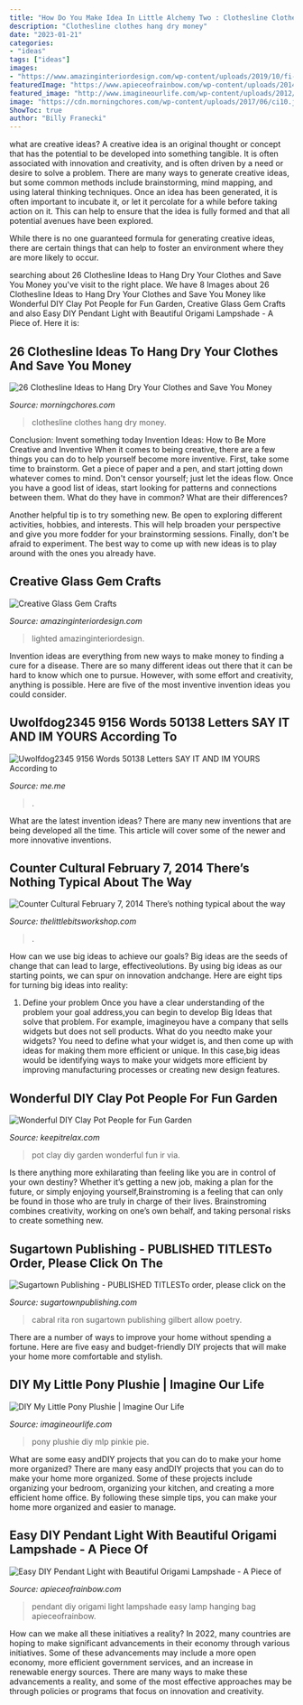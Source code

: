```yaml
---
title: "How Do You Make Idea In Little Alchemy Two : Clothesline Clothes Hang Dry Money"
description: "Clothesline clothes hang dry money"
date: "2023-01-21"
categories:
- "ideas"
tags: ["ideas"]
images:
- "https://www.amazinginteriordesign.com/wp-content/uploads/2019/10/fi-6.jpg"
featuredImage: "https://www.apieceofrainbow.com/wp-content/uploads/2014/10/apieceofrainbow_pendant1_-15.jpg"
featured_image: "http://www.imagineourlife.com/wp-content/uploads/2012/12/IMG_1280.jpg"
image: "https://cdn.morningchores.com/wp-content/uploads/2017/06/ci10.jpg"
ShowToc: true
author: "Billy Franecki"
---
```



what are creative ideas?
A creative idea is an original thought or concept that has the potential to be developed into something tangible. It is often associated with innovation and creativity, and is often driven by a need or desire to solve a problem.
There are many ways to generate creative ideas, but some common methods include brainstorming, mind mapping, and using lateral thinking techniques. Once an idea has been generated, it is often important to incubate it, or let it percolate for a while before taking action on it. This can help to ensure that the idea is fully formed and that all potential avenues have been explored.

While there is no one guaranteed formula for generating creative ideas, there are certain things that can help to foster an environment where they are more likely to occur.

	

		
searching about 26 Clothesline Ideas to Hang Dry Your Clothes and Save You Money you've visit to the right place. We have 8 Images about 26 Clothesline Ideas to Hang Dry Your Clothes and Save You Money like Wonderful DIY Clay Pot People for Fun Garden, Creative Glass Gem Crafts and also Easy DIY Pendant Light with Beautiful Origami Lampshade - A Piece of. Here it is:
		
    
## 26 Clothesline Ideas To Hang Dry Your Clothes And Save You Money

<img loading=lazy src="https://cdn.morningchores.com/wp-content/uploads/2017/06/ci10.jpg" onerror="this.onerror=null;this.src='https://tse4.mm.bing.net/th?id=OIP.ijffqA7pGEVUaRwpfHRn1gAAAA&amp;pid=15.1';" alt="26 Clothesline Ideas to Hang Dry Your Clothes and Save You Money">

_Source: morningchores.com_

>clothesline clothes hang dry money. 

	

Conclusion: Invent something today
Invention Ideas: How to Be More Creative and Inventive
When it comes to being creative, there are a few things you can do to help yourself become more inventive. First, take some time to brainstorm. Get a piece of paper and a pen, and start jotting down whatever comes to mind. Don't censor yourself; just let the ideas flow. Once you have a good list of ideas, start looking for patterns and connections between them. What do they have in common? What are their differences?

Another helpful tip is to try something new. Be open to exploring different activities, hobbies, and interests. This will help broaden your perspective and give you more fodder for your brainstorming sessions. Finally, don't be afraid to experiment. The best way to come up with new ideas is to play around with the ones you already have.

    
## Creative Glass Gem Crafts

<img loading=lazy src="https://www.amazinginteriordesign.com/wp-content/uploads/2019/10/fi-6.jpg" onerror="this.onerror=null;this.src='https://tse1.mm.bing.net/th?id=OIP.Ffk79kvhe-WNMoZBB_4EUwHaJ4&amp;pid=15.1';" alt="Creative Glass Gem Crafts">

_Source: amazinginteriordesign.com_

>lighted amazinginteriordesign. 

	

Invention ideas are everything from new ways to make money to finding a cure for a disease. There are so many different ideas out there that it can be hard to know which one to pursue. However, with some effort and creativity, anything is possible. Here are five of the most inventive invention ideas you could consider.

    
## Uwolfdog2345 9156 Words 50138 Letters SAY IT AND IM YOURS According To

<img loading=lazy src="https://pics.me.me/thumb_u-wolfdog2345-9156-words-50138-letters-say-it-and-im-yours-67300498.png" onerror="this.onerror=null;this.src='https://tse2.mm.bing.net/th?id=OIP.KskMSWQgpk9i1yqMoAyIWgAAAA&amp;pid=15.1';" alt="Uwolfdog2345 9156 Words 50138 Letters SAY IT AND IM YOURS According to">

_Source: me.me_

>. 

	

What are the latest invention ideas?
There are many new inventions that are being developed all the time. This article will cover some of the newer and more innovative inventions.

    
## Counter Cultural February 7, 2014 There’s Nothing Typical About The Way

<img loading=lazy src="https://www.thelittlebitsworkshop.com/thelittlebitsworkshop.com/Resources/Archive_files/shapeimage_26.png" onerror="this.onerror=null;this.src='https://tse4.mm.bing.net/th?id=OIP.q_40TRM4m9FPZv3kYp-eBQAAAA&amp;pid=15.1';" alt="Counter Cultural February 7, 2014 There’s nothing typical about the way">

_Source: thelittlebitsworkshop.com_

>. 

	

How can we use big ideas to achieve our goals?
Big ideas are the seeds of change that can lead to large, effectiveolutions. By using big ideas as our starting points, we can spur on innovation andchange. Here are eight tips for turning big ideas into reality:
1. Define your problem
Once you have a clear understanding of the problem your goal address,you can begin to develop Big Ideas that solve that problem. For example, imagineyou have a company that sells widgets but does not sell products. What do you needto make your widgets? You need to define what your widget is, and then come up with ideas for making them more efficient or unique. In this case,big ideas would be identifying ways to make your widgets more efficient by improving manufacturing processes or creating new design features.


    
## Wonderful DIY Clay Pot People For Fun Garden

<img loading=lazy src="https://keepitrelax.com/wp-content/uploads/2018/10/9f0cfc2b73d3c6a34b6f0131870c6514.jpg" onerror="this.onerror=null;this.src='https://tse2.mm.bing.net/th?id=OIP.2d1S7HMhtEaHyq9bmTXwBgHaOG&amp;pid=15.1';" alt="Wonderful DIY Clay Pot People for Fun Garden">

_Source: keepitrelax.com_

>pot clay diy garden wonderful fun ir via. 

	

Is there anything more exhilarating than feeling like you are in control of your own destiny? Whether it’s getting a new job, making a plan for the future, or simply enjoying yourself,Brainstroming is a feeling that can only be found in those who are truly in charge of their lives. Brainstroming combines creativity, working on one’s own behalf, and taking personal risks to create something new.

    
## Sugartown Publishing - PUBLISHED TITLESTo Order, Please Click On The

<img loading=lazy src="http://sugartownpublishing.com/yahoo_site_admin/assets/images/1b_Author_photo_Ron_Cabral.63113149_std.jpg" onerror="this.onerror=null;this.src='https://tse3.mm.bing.net/th?id=OIP.KPuxpa3iDx0h8TYj5KzAhQAAAA&amp;pid=15.1';" alt="Sugartown Publishing - PUBLISHED TITLESTo order, please click on the">

_Source: sugartownpublishing.com_

>cabral rita ron sugartown publishing gilbert allow poetry. 

	

There are a number of ways to improve your home without spending a fortune. Here are five easy and budget-friendly DIY projects that will make your home more comfortable and stylish.

    
## DIY My Little Pony Plushie | Imagine Our Life

<img loading=lazy src="http://www.imagineourlife.com/wp-content/uploads/2012/12/IMG_1280.jpg" onerror="this.onerror=null;this.src='https://tse2.mm.bing.net/th?id=OIP.b-ToMnillrUPwk_4ElOapwHaMX&amp;pid=15.1';" alt="DIY My Little Pony Plushie | Imagine Our Life">

_Source: imagineourlife.com_

>pony plushie diy mlp pinkie pie. 

	

What are some easy andDIY projects that you can do to make your home more organized?
There are many easy andDIY projects that you can do to make your home more organized. Some of these projects include organizing your bedroom, organizing your kitchen, and creating a more efficient home office. By following these simple tips, you can make your home more organized and easier to manage.

    
## Easy DIY Pendant Light With Beautiful Origami Lampshade - A Piece Of

<img loading=lazy src="https://www.apieceofrainbow.com/wp-content/uploads/2014/10/apieceofrainbow_pendant1_-15.jpg" onerror="this.onerror=null;this.src='https://tse2.mm.bing.net/th?id=OIP.VK2SADEGgOyLHVJFKta6pgHaKn&amp;pid=15.1';" alt="Easy DIY Pendant Light with Beautiful Origami Lampshade - A Piece of">

_Source: apieceofrainbow.com_

>pendant diy origami light lampshade easy lamp hanging bag apieceofrainbow. 

	

How can we make all these initiatives a reality?
In 2022, many countries are hoping to make significant advancements in their economy through various initiatives. Some of these advancements may include a more open economy, more efficient government services, and an increase in renewable energy sources. There are many ways to make these advancements a reality, and some of the most effective approaches may be through policies or programs that focus on innovation and creativity.

